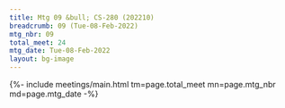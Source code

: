 ```yaml
---
title: Mtg 09 &bull; CS-280 (202210)
breadcrumb: 09 (Tue-08-Feb-2022)
mtg_nbr: 09
total_meet: 24
mtg_date: Tue-08-Feb-2022
layout: bg-image
---
```


{%- include meetings/main.html
    tm=page.total_meet
    mn=page.mtg_nbr
    md=page.mtg_date
-%}
